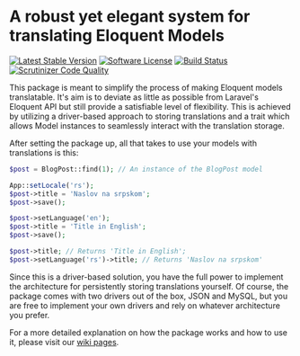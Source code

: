 # A robust yet elegant system for translating Eloquent Models

[![Latest Stable Version](https://poser.pugx.org/we-are-neopix/laravel-model-translation/v/stable)](https://packagist.org/packages/we-are-neopix/laravel-model-translation)
[![Software License](https://img.shields.io/badge/license-MIT-brightgreen.svg?style=flat-square)](LICENSE.md)
[![Build Status](https://travis-ci.org/weareneopix/laravel-model-translation.svg?branch=master)](https://travis-ci.org/weareneopix/laravel-model-translation)
[![Scrutinizer Code Quality](https://scrutinizer-ci.com/g/weareneopix/laravel-model-translation/badges/quality-score.png?b=master)](https://scrutinizer-ci.com/g/weareneopix/laravel-model-translation/?branch=master)


This package is meant to simplify the process of making Eloquent models translatable. It's aim is to deviate as little as possible from Laravel's
Eloquent API but still provide a satisfiable level of flexibility. This is achieved by utilizing a driver-based approach to storing translations
and a trait which allows Model instances to seamlessly interact with the translation storage. 

After setting the package up, all that takes to use your models with translations is this:

```php
$post = BlogPost::find(1); // An instance of the BlogPost model

App::setLocale('rs');
$post->title = 'Naslov na srpskom';
$post->save();

$post->setLanguage('en');
$post->title = 'Title in English';
$post->save();

$post->title; // Returns 'Title in English';
$post->setLanguage('rs')->title; // Returns 'Naslov na srpskom'
```

Since this is a driver-based solution, you have the full power to implement the architecture for persistently storing translations yourself. 
Of course, the package comes with two drivers out of the box, JSON and MySQL, but you are free to implement your own drivers and rely on whatever
architecture you prefer.


For a more detailed explanation on how the package works and how to use it, please visit our [wiki pages](https://github.com/misa-neopix/laravel-model-translation/wiki).

